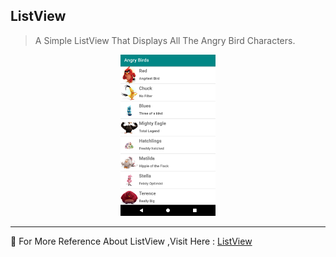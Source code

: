 ## ListView

> A Simple ListView That Displays All The Angry Bird Characters.

<p align="center">
	<img src="Img/Snap.png" width="30%" height="30%">
</p>	

---
💠 For More Reference About ListView ,Visit Here : [ListView](https://developer.android.com/reference/android/widget/ListView)
